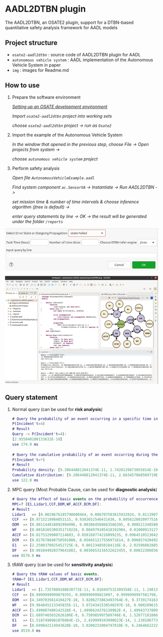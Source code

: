 # AADL2DTBN plugin

The AADL2DTBN, an OSATE2 plugin, support for a DTBN-based quantitative safety analysis framework for AADL models

## Project structure

- `osate2-aadl2dtbn` : source code of AADL2DTBN plugin for AADL
- `autonomous vehicle system` : AADL implementation of the Autonomous Vehicle System in paper
- `img` : images for Readme.md

## How to use

1. Prepare the software environment

   *[Setting up an OSATE development environment](https://osate.org/setup-development.html)*

   *Import `osate2-aadl2dtbn` project into working sets*

   *choose `osate2-aadl2dtbn` project -> run as `Osate2`*

2. Import the example of the Autonomous Vehicle System

   *In the window that opened in the previous step, choose File -> Open projects from system ->*

   *choose `autonomous vehicle system` project*

3. Perform safety analysis

   *Open file `AutonomousVehicleExample.aadl`*

   *Find system component `ac.SensorVA` -> Instantiate -> Run AADL2DTBN ->*

   *set mission time & number of time intervals & choose inference algorithm (jtree is default) ->* 

   *enter query statements by line -> OK -> the result will be generated under the folder `/reports`*

![](https://github.com/Frank-ZYW/osate-aadl2dtbn/blob/master/img/start.png)

![](https://github.com/Frank-ZYW/osate-aadl2dtbn/blob/master/img/result.png)

## Query statement

1. Normal query (can be used for **risk analysis**)

   ```matlab
   # Query the probability of an event occurring in a specific time interval.
   P(Incident't=4)
   # Result
   Query -> P(Incident't=4):
   [2.955040100133632E-10]
   use 274.0 ms
   
   # Query the cumulative probability of an event occurring during the mission time.
   P(Incident't=*)
   # Result
   Probability density: [9.206448812041374E-11, 1.7428129873055814E-10, 2.36456484364298E-10, 2.955040100133632E-10, 3.5557773543099343E-10, 4.186547726972737E-10, 4.859209954742138E-10, 5.581897055114441E-10, 6.360700352084653E-10, 7.200472325826871E-10, 0.9999999960272332]
   Cumulative distribution: [9.206448812041374E-11, 2.663457868509719E-10, 5.028022712152699E-10, 7.983062812286332E-10, 1.1538840166596266E-9, 1.5725387893569004E-9, 2.0584597848311142E-9, 2.6166494903425583E-9, 3.2527195255510236E-9, 3.972766758133711E-9, 1.0]
   use 122.0 ms
   ```

2. MPC query (Most Probable Cause, can be used for **diagnostic analysis**)

   ```matlab
   # Query the effect of basic events on the probability of occurrence of the root event with each time interval.
   MPC=? [E1,Lidar1,CCF,DDM,WF,ACCF,DCM,DF]:
   # Result
   Lidar1	=> [0.0029676185790600464, 0.006707583815932024, 0.011390723584049817, 0.01692007095768267, 0.023168762245415746, 0.02999324827380967, 0.0372518330247496, 0.0448151842924779, 0.052571254212097615, 0.0604266257555586]
   CCF	=> [0.9715219984853115, 0.9383652546431436, 0.8956228020977516, 0.848664378860016, 0.799988881127936, 0.7512972428505426, 0.7037527388332399, 0.6581192103188741, 0.6148626558264632, 0.5742313568702224]
   DDM	=> [0.001144810892994996, 0.003864568663566395, 0.00852134858003032, 0.0149390236201991, 0.02287796189024324, 0.03206090699786052, 0.04221034596759706, 0.05307016398999334, 0.06441621888697584, 0.07605973145228151]
   WF	=> [0.0018165309351719226, 0.004979105410192904, 0.010009131270153, 0.016755356456507983, 0.024988836419249823, 0.03443840227525209, 0.044830652307167096, 0.05591257201962537, 0.06746252183528578, 0.07929382368826826]
   ACCF	=> [0.02753299807214603, 0.058168774216099235, 0.0964510523042767, 0.1371851943567743, 0.17811111344422353, 0.21780454664303472, 0.255379369547715, 0.29032768162828787, 0.3224076004806694, 0.3515597069496128]
   DCM	=> [0.027678840750501008, 0.058451217556971614, 0.09685742049215403, 0.13770249479933797, 0.17872695202287978, 0.21850773039716048, 0.25616019490770725, 0.2911780109891403, 0.3233208067361943, 0.3525305440360137]
   E1	=> [2.2500370925452725E-8, 9.001234850184116E-8, 2.0259608288538922E-7, 3.6038929217329996E-7, 5.636078040442608E-7, 8.12532508563818E-7, 1.1074918774459693E-6, 1.4488447672808417E-6, 1.8369657966169432E-6, 2.2722340572734733E-6]
   DF	=> [0.001044920379641883, 0.0036653216532622455, 0.008223860363603043, 0.01454492041426067, 0.02238927871057436, 0.03147996927817144, 0.041539658496545936, 0.05231231702281703, 0.06357381445884379, 0.07513532905957095]
   use 8570.0 ms
   ```

3. tRAW query (can be used for **sensitivity analysis**)

   ```matlab
   # Query the tRAW values of basic events.
   tRAW=? [E1,Lidar1,CCF,DDM,WF,ACCF,DCM,DF]:
   # Result
   Lidar1	=> [1.7357089108630772E-11, 6.010497532309358E-11, 1.2401329799299285E-10, 2.0699501282057718E-10, 3.076136751621436E-10, 4.2476043429908485E-10, 5.575245715457302E-10, 7.051284005238069E-10, 8.668899194962079E-10, 1.0421994122179595E-9]
   CCF	=> [0.9999999999079355, 0.999999999823097, 0.9999999997501798, 0.9999999996664519, 0.9999999995616576, 0.9999999994274611, 0.9999999992560743, 0.9999999990398529, 0.9999999987711382, 0.9999999984421867]
   DDM	=> [4.349703561419427E-10, 3.0206273863493764E-9, 9.373917416312765E-9, 2.091834221946504E-8, 3.8963657487754735E-8, 6.473765584419671E-8, 9.940362195457054E-8, 1.4407139079366376E-7, 1.998049851231114E-7, 2.6762820963747174E-7]
   WF	=> [9.964845213345835E-11, 3.9724341538540297E-10, 8.908289615292436E-10, 1.5784995166075934E-9, 2.4583838187862216E-9, 3.5286384702909227E-9, 4.787444359860378E-9, 6.233004367574124E-9, 7.863541755944703E-9, 9.677298971238992E-9]
   ACCF	=> [1.499887480142526E-4, 1.4996624376138962E-4, 1.499437378095945E-4, 1.4992123016182457E-4, 1.498987208204136E-4, 1.4987620978750894E-4, 1.4985369706496855E-4, 1.498311826546391E-4, 1.4980866655816427E-4, 1.497861487771148E-4]
   DCM	=> [1.6897465032626106E-8, 6.758985997509746E-8, 1.520771818666237E-7, 2.703594245187426E-7, 4.2243657807230976E-7, 6.08308629441751E-7, 8.279755618708832E-7, 1.081437355265525E-6, 1.3686939864149078E-6, 1.689745428102876E-6]
   E1	=> [1.5187498981076084E-15, 2.429999343990623E-14, 1.2301867733603606E-13, 3.88799604687403E-13, 9.492172871327317E-13, 1.9682957481306825E-12, 3.64650827582571E-12, 6.220777130040891E-12, 9.964473194604812E-12, 1.5187415585076727E-11]
   DF	=> [8.699842114943628E-10, 3.0200232004797018E-9, 6.246466222280888E-9, 1.0451850945627344E-8, 1.5570661209167205E-8, 2.155333448690479E-8, 2.8359875851097627E-8, 3.595665841290228E-8, 4.4314594415204374E-8, 5.340799360461746E-8]
   use 8519.0 ms
   ```

   
